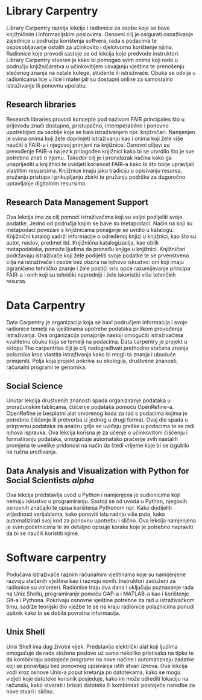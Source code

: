 # Library Carpentry
Library Carpentry razvija lekcije i radionice za osobe koje se bave knjižničnim i informacijskim poslovima. Osnovni cilj je osigurati osnaživanje zajednice u području korištenja softvera, rada s podacima te osposobljavanje ostalih za učinkovito i djelotvorno korištenje njima. Radionice koje provodi sastoje se od lekcija koje predvode instruktori. Library Carpentry stvoren je kako bi pomogao svim onima koji rade u području knjižničarstva u učinkovitijem usvajanju vještina te prenošenju stečenog znanja na ostale kolege, studente ili istraživače. Obuka se odvija u radionicama lice u lice i materijali su dostupni online za samostalno istraživanje ili ponovnu uporabu.

## Research libraries  
Research libraries  provodi koncepte pod nazivom FAIR principales što u prijevodu znači dostupno, pristupačno, interoperabilno i ponovno upotrebljivo za osoblje koje se bavi istraživanjem npr. knjižničari. Namjenjen je svima onima koji žele doprinjeti istraživanju kao i onima koji žele više naučiti o FAIR-u i njegovoj primjeni na knjižnice. Osnovni ciljevi su prevođenje FAIR-a na jezik prilagođen knjižnici kako bi se utvrdilo što je sve potrebno znati o njemu.  Također cilj je i pronalazak načina kako ga unaprijediti u knjižnici te uvidjeti korisnost FAIR-a kako bi što bolje upravljali vlastitim resusrsima. Knjižnice imaju jaku tradiciju u opisivanju resursa, pružanju pristupa i prikupljanju zbirki te pružanju podrške za dugoročno upravljanje digitalnim resursima. 

## Research Data Management Support
Ova lekcija ima za cilj pomoći istraživačima koji su voljni podijeliti svoje podatke. Jedno od područja kojim se bave su metapodaci. Način na koji su metapodaci povezani s knjižnicama ponajprije se uvidio u katalogu. Knjižnični katalog sadrži informacije o određenoj knjizi u knjižnici, kao što su autor, naslov, predmet itd. Knjižnična katalogizacija, kao oblik metapodataka, pomaže ljudima da pronađu knjige u knjižnici. Knjižničari podržavaju istraživače koji žele podijeliti svoje podatke te se prvenstveno cilja na istraživače i osobe bez obzira na njihovo iskustvo: oni koji imaju ograničeno tehničko znanje i žele postići vrlo opće razumijevanje principa FAIR-a i onih koji su tehnički napredniji i žele iskoristiti više tehničkih resursa. 

 # Data Carpentry
Data Carpentry  je organizacija koja se bavi područjem informacija i svoje radionice temelji na vještinama upotrebe podataka prilikom provođenja istraživanja. Ova organizacija ponajprije nastoji omogućiti istraživačima kvalitetnu obuku koja se temelji na podacima. Data carpentry je projekt u sklopu The carpentries čiji je cilj nadograđivati prethodno stečena znanja polaznika kroz vlastita istraživanja  kako bi mogli ta znanja i ubuduće primjeniti. Polja koja projekt pokriva su ekologija, društvene znanosti, računalni programi te genomika.

## Social Science
Unutar lekcija društvenih znanosti spada organiziranje podataka u proračunskim tablicama, čišćenje podataka pomoću OpenRefine-a. OpenRefine je besplatni alat otvorenog koda za rad s podacima kojima je potrebno čišćenje ili pretvorba iz jednog u drugi format. Ovaj dio spada u prirpremu podataka za analizu gdje se uviđaju greške u podacima te se radi njhova ispravka. Ova lekcija korisna je za učenje o učinkovitom čišćenju i formatiranju podataka, omogućuje automatsko praćenje svih nastalih promjena  te uvelike pridonosi na način da štedi vrijeme koje bi se izgubilo na ručna uređivanja.

## Data Analysis and Visualization with Python for Social Scientists *alpha*
Ova lekcija predstavlja uvod u Python i namjenjena je sudionicima koji nemaju iskustvo u programiranju. Sastoji se od uvoda u Python, njegovih osnovnih značajki te opisa korištenja Pythonom npr. Kako dodijeliti vrijednosti varijablama, kako ponoviti istu radnju više puta, kako automatizirati svoj kod za ponovnu upotrebu i slično. Ova lekcija namjenjena je svim početnicima te im detaljno opisuje korake koje je potrebno napraviti da bi se naučili koristiti njime.

# Software carpentry
Podučava istraživače raznim računalnim vještinama koje su namijenjene razvoju stečenih vještina kao i razvoju novih. Instruktori zaduženi za radionice su volonteri. Radionice traju dva dana i uključuju poznavanje rada na Unix Shellu, programiranje pomoću GAP-a i MATLAB-a kao i korištenje Git-a i Pythona. Pokrivaju  osnovne vještine potrebne za rad u istraživačkom timu, sadrže teorijski dio vježbe te se na kraju radionice polaznicima ponudi upitnik kako bi se dobila povratna informacija.

## Unix Shell
Unix Shell ima dug životni vijek. Predstavlja električki alat koji ljudima omogućuje da rade složene poslove uz samo nekoliko pristisaka na tipke te da kombiniraju postojeće programe na nove načine i automatiziraju zadatke koji se ponavljaju bez ponovnog upisivanja istih stvari iznova. Ova lekcija vodi kroz osnove Unix-a poput kretanja po datotekama, kako se mogu vidjeti koje datoteke korisnik posjeduje, kako im može odrediti lokaciju na računalu, kako stvarati i brisati datoteke ili kombinirati postojeće naredbe za nove stvari i slično.


